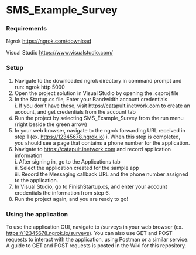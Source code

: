 # SMS_Example_Survey


### Requirements
Ngrok https://ngrok.com/download

Visual Studio https://www.visualstudio.com/


### Setup
1. Navigate to the downloaded ngrok directory in command prompt and run: ngrok http 5000  
2. Open the project solution in Visual Studio by opening the .csproj file  
3. In the Startup.cs file, Enter your Bandwidth account credentials  
      i. If you don't have these, visit https://catapult.inetwork.com to create an account, and get credentials from the account tab  
4. Run the project by selecting SMS_Example_Survey from the run menu (right beside the green arrow)  
5. In your web browser, navigate to the ngrok forwarding URL received in step 1 (ex. https://12345678.ngrok.io)
      i. When this step is completed, you should see a page that contains a phone number for the application.  
6. Navigate to https://catapult.inetwork.com and record application information  
      i. After signing in, go to the Applications tab  
      ii. Select the application created for the sample app  
      iii. Record the Messaging callback URL and the phone number assigned to the application.  
7. In Visual Studio, go to FinishStartup.cs, and enter your account credentials the information from step 6.  
8. Run the project again, and you are ready to go!  



### Using the application
To use the application GUI, navigate to /surveys in your web browser (ex. https://12345678.ngrok.io/surveys). You can also use GET and POST requests to interact with the application, using Postman or a similar service. A guide to GET and POST requests is posted in the Wiki for this repository.





